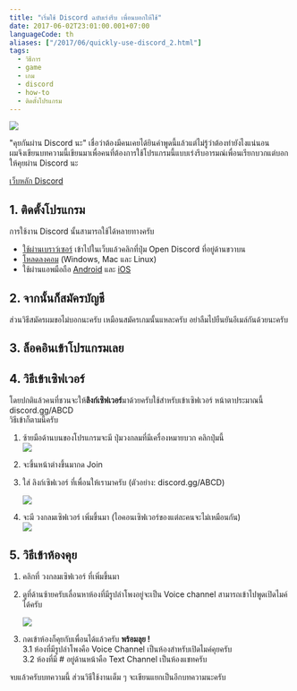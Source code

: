 ```yaml
---
title: "เริ่มใช้ Discord ฉบับเร่งรีบ เพื่อนบอกให้ใช้"
date: 2017-06-02T23:01:00.001+07:00
languageCode: th
aliases: ["/2017/06/quickly-use-discord_2.html"]
tags:
  - วิธีการ
  - game
  - เกม
  - discord
  - how-to
  - ติดตั้งโปรแกรม
---
```


![](https://1.bp.blogspot.com/-jveZq4Jm6FU/WTGIl7KCIYI/AAAAAAAAB3I/Am0El5S0y1A5WzX6u4Mi9UGfbujhvVCBgCLcB/s640/post_cover.jpg)

"คุยกันผ่าน Discord นะ" เชื่อว่าต้องมีคนเคยได้ยินคำพูดนี้แล้วแต่ไม่รู้ว่าต้องทำยังไงแน่นอน  
ผมจึงเขียนบทความนี้เขียนมาเพื่อคนที่ต้องการใช้โปรแกรมนี้แบบเร่งรีบอารมณ์เพื่อนเรียกบวกแต่บอกให้คุยผ่าน Discord นะ

[เว็บหลัก Discord](https://discord.com/)

## 1. ติดตั้งโปรแกรม

การใช้งาน Discord นั้นสามารถใช้ได้หลายทางครับ

- [ใช้ผ่านเบราว์เซอร์](https://discordapp.com/) เข้าไปในเว็บแล้วคลิกที่ปุ่ม Open Discord ที่อยู่ด้านขวาบน
- [โหลดลงคอม](https://discordapp.com/download) (Windows, Mac และ Linux)
- ใช้ผ่านแอพมือถือ [Android](https://play.google.com/store/apps/details?id=com.discord) และ [iOS](https://itunes.apple.com/us/app/discord-chat-for-games/id985746746)

## 2. จากนั้นก็สมัครบัญชี

ส่วนวิธีสมัครผมขอไม่บอกนะครับ เหมือนสมัครเกมนั้นแหละครับ อย่าลืมไปยืนยันอีเมล์กันด้วยนะครับ

## [](http://localhost:4000/#3-%E0%B8%A5%E0%B9%87%E0%B8%AD%E0%B8%84%E0%B8%AD%E0%B8%B4%E0%B8%99%E0%B9%80%E0%B8%82%E0%B9%89%E0%B8%B2%E0%B9%82%E0%B8%9B%E0%B8%A3%E0%B9%81%E0%B8%81%E0%B8%A3%E0%B8%A1%E0%B9%80%E0%B8%A5%E0%B8%A2%E0%B8%84%E0%B8%A3%E0%B8%B1%E0%B8%9A "3. ล็อคอินเข้าโปรแกรมเลยครับ")3\. ล็อคอินเข้าโปรแกรมเลย

## [](http://localhost:4000/#4-%E0%B9%80%E0%B8%82%E0%B9%89%E0%B8%B2%E0%B9%80%E0%B8%8B%E0%B8%B4%E0%B8%9F%E0%B9%80%E0%B8%A7%E0%B8%AD%E0%B8%A3%E0%B9%8C "4. เข้าเซิฟเวอร์")4\. วิธีเข้าเซิฟเวอร์

โดยปกติแล้วคนที่ชวนจะให้**ลิงก์เซิฟเวอร์**มาด้วยครับใช้สำหรับเข้าเซิฟเวอร์ หน้าตาประมาณนี้ discord.gg/ABCD  
วิธีเข้าก็ตามนี้ครับ

1.  ซ้ายมือด้านบนของโปรแกรมจะมี ปุ่มวงกลมที่มีเครื่องหมายบวก คลิกปุ่มนี้  
    [![](https://4.bp.blogspot.com/-h-RvEsK4ZHI/WTGDu21kVBI/AAAAAAAAB2o/EWh7pHYHufwizxLtKrQC0LqPIXka_nNMQCLcB/s150/discord_add_server.jpg)](https://4.bp.blogspot.com/-h-RvEsK4ZHI/WTGDu21kVBI/AAAAAAAAB2o/EWh7pHYHufwizxLtKrQC0LqPIXka_nNMQCLcB/s1600/discord_add_server.jpg)
2.  จะขึ้นหน้าต่างขึ้นมากด Join
3.  ใส่ ลิงก์เซิฟเวอร์ ที่เพื่อนให้เรามาครับ (ตัวอย่าง: discord.gg/ABCD)

    [![](https://2.bp.blogspot.com/-pWzUjsczjcE/WTGEo-HPTdI/AAAAAAAAB2s/gKyQjMmS884lOpZl74seApcuRDaU9xXUQCLcB/s400/discord_join_server.jpg)](https://2.bp.blogspot.com/-pWzUjsczjcE/WTGEo-HPTdI/AAAAAAAAB2s/gKyQjMmS884lOpZl74seApcuRDaU9xXUQCLcB/s1600/discord_join_server.jpg)

4.  จะมี วงกลมเซิฟเวอร์ เพิ่มขึ้นมา (ไอคอนเซิฟเวอร์ของแต่ละคนจะไม่เหมือนกัน)  
    [![](https://3.bp.blogspot.com/-jI273iaCEVk/WTGFTWUvZ3I/AAAAAAAAB2w/uyRCuFvk4wAx6LOq-chyxBB-L2kYpzg4gCLcB/s100/discord_server_icon.jpg)](https://3.bp.blogspot.com/-jI273iaCEVk/WTGFTWUvZ3I/AAAAAAAAB2w/uyRCuFvk4wAx6LOq-chyxBB-L2kYpzg4gCLcB/s1600/discord_server_icon.jpg)

## [](http://localhost:4000/#5-%E0%B9%80%E0%B8%82%E0%B9%89%E0%B8%B2%E0%B8%AB%E0%B9%89%E0%B8%AD%E0%B8%87%E0%B8%84%E0%B8%B8%E0%B8%A2 "5. เข้าห้องคุย")5\. วิธีเข้าห้องคุย

1.  คลิกที่ วงกลมเซิฟเวอร์ ที่เพิ่มขึ้นมา
2.  ดูที่ด้านซ้ายครับเลื่อนหาห้องที่มีรูปลำโพงอยู่จะเป็น Voice channel สามารถเข้าไปพูดเปิดไมค์ได้ครับ

    [![](https://4.bp.blogspot.com/-82QRr1i5EYQ/WTGFpwYPfNI/AAAAAAAAB20/XP7ErGGJA5EfZue73dMVxxorcwh2pSNZwCLcB/s300/discord_join_voice_ch.jpg)](https://4.bp.blogspot.com/-82QRr1i5EYQ/WTGFpwYPfNI/AAAAAAAAB20/XP7ErGGJA5EfZue73dMVxxorcwh2pSNZwCLcB/s1600/discord_join_voice_ch.jpg)

3.  กดเข้าห้องก็คุยกับเพื่อนได้แล้วครับ **พร้อมลุย !**  
    3.1 ห้องที่มีรูปลำโพงคือ Voice Channel เป็นห้องสำหรับเปิดไมค์คุยครับ  
    3.2 ห้องที่มี # อยู่ด้านหน้าคือ Text Channel เป็นห้องแชทครับ

จบแล้วครับบทความนี้ ส่วนวิธีใช้งานเต็ม ๆ จะเขียนแยกเป็นอีกบทความนะครับ
